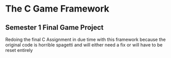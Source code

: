 # The C Game Framework
## Semester 1 Final Game Project
Redoing the final C Assignment in due time with this framework because the original code is horrible spagetti and will either need a fix or will have to be reset entirely
